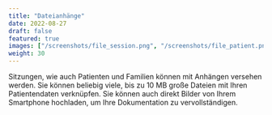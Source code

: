 ```yaml
---
title: "Dateianhänge"
date: 2022-08-27
draft: false
featured: true
images: ["/screenshots/file_session.png", "/screenshots/file_patient.png"]
weight: 30
---
```


Sitzungen, wie auch Patienten und Familien können mit Anhängen versehen werden. Sie können beliebig viele, bis zu 10 MB große Dateien mit Ihren Patientendaten verknüpfen. Sie können auch direkt Bilder von Ihrem Smartphone hochladen, um Ihre Dokumentation zu vervollständigen.
